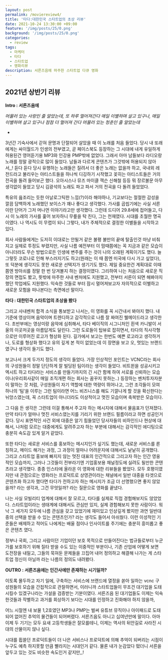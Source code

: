 ```yaml
---
layout: post
permalink: /moviereview4/
title: '타다:대한민국 스타트업의 초상 리뷰'
date: 2021-10-24 13:30:00 +09:00
feature: '/img/posts/25/0.png'
background: '/img/posts/25/0.png'
categories:
  - review
tags:
  - 마케터
  - 타다
  - 스타트업
  - 영화리뷰
description: 서른즈음에 마주한 스타트업 다큐 영화 
---
```


## 2021년 상반기 리뷰



**Intro : 서른즈음에**

*머물러 있는 사랑인 줄 알았는데, 또 하루 멀어져간다 매일 이별하며 살고 있구나, 매일 이별하며 살고 있구나 점점 더 멀어져 간다 머물러 있는 청춘인 줄 알았는데*

-

3년간 기숙사에서 갇혀 문명과 단절되어 살았을 때 이 노래를 처음 들었다. 당시 내 또래에게는 싸이월드가 인생의 전부였고, 곧 페이스북도 등장하는 그 시대에 내게 유일하게 허용된건 영어듣기용 MP3와 인강용 PMP밖에 없었다. 그래서 아마 남들보다 라디오랑 노래를 정말 광적으로 많이 들었다. 남들과 다르게 콘텐츠가 그것밖에 허용되지 않아서,,! 듣다 듣다 당시 유행하는 노래들은 질려서 더 좋은 노래는 없을까 하고, 국내외 레전드라고 불리우는 아티스트들을 하나씩 디깅하기 시작했고 꽂히는 아티스트들은 거의 전곡을 돌려 들어보곤 했다. 오아시스나 뮤즈 마이클 잭슨 신해철 등등 뭐 장르불문 아무 생각없이 들었고 당시 김광석의 노래도 파고 파서 거의 전곡을 다 돌려 들었었다. 

특유의 읊조리는 듯한 아날로그틱한 느낌(?)이라 해야하나, 기교보다는 절절한 감성을 깔끔 담백하게 노래했던 보이스가 꽤나 좋다고 생각했다. 가사를 곱씹기에는 사실 서른이란 단어가 그저 머나먼 이야기라고만 생각했다. 그런데 드디어 29.8세에 접어들고, 다시 이 노래의 가사를 훑어 보자하니 무릎을 탁 친다, 그는 천재였다. 시대를 초월한 명곡이였다. 나 역시도 이 무렵이 되니 그렇다, 내가 주체적으로 결정한 이별들을 시작하고 있다.



회사 사람들에게는 도저히 이대로는 안될거 같은 불평 불만의 끝에 탈출인것 마냥 비춰지고 실제로 투정도 부렸지만, 사실 나름 예전부터 이 맘때쯤에는 꼭 지금과 같은 모습이 아니더라도 무슨 방법으로든 인생에 변주를 주는 것이 나의 오래된 계획이기도 했다. 늘 그렇듯 코로나로 인해 부스러지기도 하고(원래는 이 때 쯤엔 미국에 다시 가고 싶었다), 또 덕분에 생각지도 못한 새로운 선택지가 생기기도 했다. 제일 중요한건 계획대로 이때쯤엔 방아쇠를 정말 한 번 당겨볼지 하는 결정이였다. 그리하여 나는 처음으로 새로운 직장의 면접도 봤고, 뜻밖에 마주한 사내 벤처에도 지원했고, 전부터 서른이 되면 해봐야지 했던 학업에도 지원했다. 익숙한 것들로 부터 잠시 멀어져보고자 자의적으로 이별하고 새로운 모험을 떠나본다는 측면에선 말이다. 



**타다 : 대한민국 스타트업의 초상을 봤다**

그리고 사내벤처 합격 소식을 통보받고 나서는, 이 영화를 꼭 시간내서 봐야지 했다. 내 기준에 영상이며 음악이며 트렌디하고 감각적으로 나름 잘 짜여진 웰메이드라고 생각한다. 초반부에는 영상미랑 음악에 심취해서, 타다 베이직의 시그니처인 흰색 카니발이 서울의 이곳저곳을 아름답게도 달린다. 그런 도로들이 탑뷰로 잡히면서, 타다의 직사각형으로만 이루어진 로고가 형상화 된다. 길가에서 보고는 한번도 예쁜 로고라고 생각하거나, 도로를 형상화 했다고 유의 깊게 본 적이 없었는데 이 장면을 보고 오, 멋있는 브랜드였구나 생각이 들기도 했다. 



보고나서 크게 두가지 정도의 생각이 들었다. 가장 인상적인 포인트는 VCNC라는 회사의 구성원들이 정말 단단하게 잘 빌딩된 팀이라는 생각이 들었다. 비트윈을 성공시키고 엑시트 하고 타다라는 서비스를 만들기까지의 긴 시간 함께 하여 서로를 신뢰하는 모습이나(우리회사같이 매일 조직개편 하는 회사는 꿈꾸지 못하는..) 등장하는 벤처투자자분이 말하는 것 처럼, 구성원들이 자기 역할에 대한 역량이 뛰어나고, 그런 조각들이 모여 하나의 ‘팀’을 이루는 그런 팀이라면 어느 비즈니스를 해도 기깔나게 할 것을 확신한다는 뉘앙스였는데, 꼭 스타트업이 아니더라도 이상적이고 멋진 모습이며 축복받은 모습이다. 



그 다음 든 생각은 그런데 이걸 통해서 주고자 하는 메시지에 대해서 물음표가 던져졌다. 만약 타다가 얼마나 멋진 서비스였는지를 기리기 위한 브랜드 필름이라고 하면 성공인거 같다. 당시 표면적인 사건 외에 대중은 알기 힘들었던 당사자들의 비하인드나 현상에 대해서, 나처럼 모르는 대중에게도 알려주고자 하는 부분에 대해서는 감각적인 에디팅으로 충분히 속도감 있게 알거 같았다. 



또한 타다는 새로운 서비스를 홍보하는 메시지인가 싶기도 했는데, 새로운 서비스를 론칭하고, 메이드 해가는 과정, 그 과정이 얼마나 어려운지에 대해서도 낱낱히 공개했다. 그리고 스타트업 홍보에 빠지지 않는 멋진 대표의 인간적으로 그리고자 하는 인간 영웅적인 모습까지, 그러나 그것들이 전부라기엔 기업홍보용 채널정도에 실려도 될만한 콘텐츠라고 생각했다. 종종 인스타에 올라온 이 영화에 대한 리뷰들을 봤었다. 모두 호평이였지만 내 관점으로는 영화라는 프로덕트로 상영관이라는 채널에서 일반 대중을 타겟으로 콘텐츠화 하고자 했다면 타다가 전하고자 하는 메시지가 조금 더 선명했으면 좋지 않았을까? 라는 생각과, 그건 무엇일까? 라는 질문으로 영화를 끝냈다.  



나는 사실 모빌리티 업계에 대해서 잘 모르고, 타다를 실제로 직접 경험해보지도 않았었다. 스타트업이라는 생태계에 대해서도 관심만 있지, 실제 경험해보지 못한 사람이다. 워낙 그 세가지 모두에 나름 관심을 갖고 있었기에 재미있고 인상깊게 봤지만 과연 일반대중의 선택을 받을 수 있는 콘텐츠인가? 라는 생각도 들어서 아쉬웠다. 이런 이성적인 기준들은 배제하고 적어도 나에게는 배울 점이나 인사이트를 주기에는 충분히 흥미롭고 좋은 콘텐츠 였다. 

정부나 국회, 그리고 사람이던 기업이던 보호 목적으로 만들어진다는 법규들로부터 누군가를 보호하기 위해 질타 받을 수도 있는 이중적인 부분이나, 기존 산업에 어떻게 보면 도전장을 내밀고, 그들의 묵혀둔 문제들을 끄집어 내어 정의하고 해결해 나가는 게 스타트업 정신이 아닐까 라는 나름의 정의도 내려봤다. 



**OUTRO : 서른즈음에는 인간사에만 존재하는 시기일까?**

이토록 몰두하고 자기 일에, 구축하는 서비스에 브랜드에 열정을 쏟아 일하는 vcnc 구성원들의 모습을 간접적으로 관찰하면서, 이러니까 스타트업들이 무조건 대기업을 도태 시킬수 있겠구나라는 가설을 검증받는 기분이였다. 서른즈음 된 대기업들도 이제는 익숙한것들과 작별하고 과거를 회상하기 보다는 시대를 인정하고 진화해야 하지 않을까, 

어느 시절엔 내 보물 1,2호였던 MP3나 PMP는 벌써 유튜브 뮤직이나 아이패드로 도태되어 없어진 추억의 물건들이 되어버렸다. 서른즈음도 아니고 십여년만에 말이다. 아마 이제 두 기기는 모두 요새 고등학생들은 잘모를테니, 이제는 역사의 뒤안길로 사라진 시대의 산물이지 않나 싶다. 

시대를 휩쓸던 프로덕트들이 더 나은 서비스나 프로덕트에 의해 추억이 되버리는 시점이 누구도 예측 하지못할 만큼 빨라지는 시대인거 같다. 물론 내가 눈감았다 떴더니 서른을 앞두고 있는 것도 비슷한 속도인거 같지만,,! 